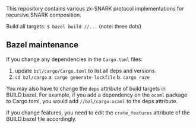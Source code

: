 This repository contains various zk-SNARK protocol implementations for recursive SNARK composition.

Build all targets: `$ bazel build //...` (note: three dots)


## Bazel maintenance

If you change any dependencies in the `Cargo.toml` files:

1. update `bzl/cargo/Cargo.toml` to list all deps and versions
2. `cd bzl/cargo`
   a. `cargo generate-lockfile`
   b. `cargo raze`

You may also have to change the `deps` attribute of build targets in
BUILD.bazel. For example, if you add a dependency on the `ocaml`
package to Cargo.toml, you would add `//bzl/cargo:ocaml` to the deps
attribute.

If you change features, you need to edit the `crate_features`
attribute of the BUILD.bazel file accordingly.

